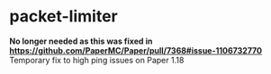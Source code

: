 # packet-limiter
**No longer needed as this was fixed in https://github.com/PaperMC/Paper/pull/7368#issue-1106732770**
Temporary fix to high ping issues on Paper 1.18
